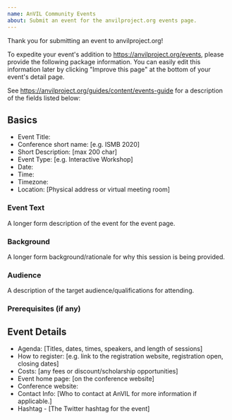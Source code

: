 ```yaml
---
name: AnVIL Community Events
about: Submit an event for the anvilproject.org events page.
---
```


Thank you for submitting an event to anvilproject.org!

To expedite your event's addition to https://anvilproject.org/events,
please provide the following package information.  You can easily edit this information later by clicking "Improve this page" at the bottom of your event's detail page.

See https://anvilproject.org/guides/content/events-guide for a description of the fields listed below:

## Basics
- Event Title:
- Conference short name: [e.g. ISMB 2020]
- Short Description: [max 200 char]
- Event Type: [e.g. Interactive Workshop]
- Date:
- Time:
- Timezone:
- Location: [Physical address or virtual meeting room]

### Event Text
A longer form description of the event for the event page.

### Background
A longer form background/rationale for why this session is being provided.

### Audience
A description of the target audience/qualifications for attending.

### Prerequisites (if any)

## Event Details

- Agenda:  [Titles, dates, times, speakers, and length of sessions]
- How to register: [e.g. link to the registration website, registration open, closing dates]
- Costs:  [any fees or discount/scholarship opportunities]
- Event home page:  [on the conference website]
- Conference website:
- Contact Info: [Who to contact at AnVIL for more information if applicable.]
- Hashtag - [The Twitter hashtag for the event]
